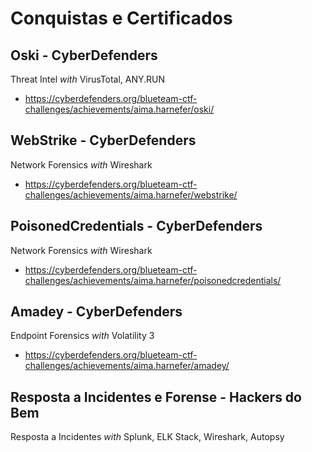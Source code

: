 # Conquistas e Certificados
## Oski - CyberDefenders
Threat Intel _with_ VirusTotal, ANY.RUN
- https://cyberdefenders.org/blueteam-ctf-challenges/achievements/aima.harnefer/oski/

## WebStrike - CyberDefenders
Network Forensics _with_ Wireshark
- https://cyberdefenders.org/blueteam-ctf-challenges/achievements/aima.harnefer/webstrike/

## PoisonedCredentials - CyberDefenders
Network Forensics _with_ Wireshark
- https://cyberdefenders.org/blueteam-ctf-challenges/achievements/aima.harnefer/poisonedcredentials/

## Amadey - CyberDefenders
Endpoint Forensics _with_ Volatility 3
- https://cyberdefenders.org/blueteam-ctf-challenges/achievements/aima.harnefer/amadey/ 

## Resposta a Incidentes e Forense - Hackers do Bem
Resposta a Incidentes _with_ Splunk, ELK Stack, Wireshark, Autopsy


